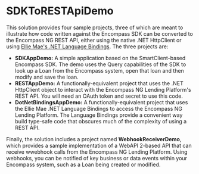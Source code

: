 # SDKToRESTApiDemo
This solution provides four sample projects, three of which are meant to illustrate how code written 
against the Encompass SDK can be converted to the Encompass NG REST API, either using the native .NET HttpClient
or using [Ellie Mae's .NET Language Bindings](https://github.com/EllieMae/developerconnect-dotnet-bindings). The three projects are:

* **SDKAppDemo:** A simple application based on the SmartClient-based Encompass SDK. The demo uses the Query capabilities of the SDK
to look up a Loan from the Encompass system, open that loan and then modify and save the loan.
* **RESTAppDemo:** A functionally-equivalent project that uses the .NET HttpClient object to interact with the Encompass NG Lending 
Platform's REST API. You will need an OAuth token and secret to use this code.
* **DotNetBindingsAppDemo:** A functionally-equivalent project that uses the Ellie Mae .NET Language Bindings to access the Encompass 
NG Lending Platform. The Language Bindings provide a convenient way build type-safe code that obscures much of the complexity of 
using a REST API.

Finally, the solution includes a project named **WebhookReceiverDemo**, which provides a sample implementation of a WebAPI 2-based API 
that can receive wwebhook calls from the Encompass NG Lending Platform. Using webhooks, you can be notified of key business or data
events within your Encompass system, such as a Loan being created or modified.

